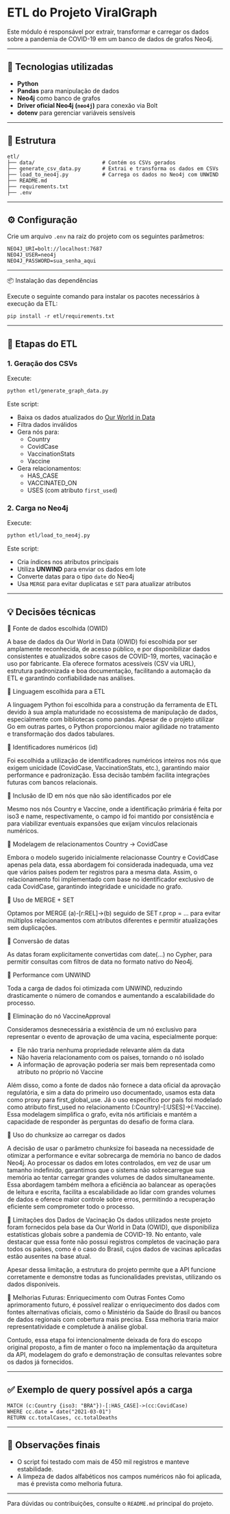 # ETL do Projeto ViralGraph

Este módulo é responsável por extrair, transformar e carregar os dados sobre a pandemia de COVID-19 em um banco de dados de grafos Neo4j. 

---

## 🔧 Tecnologias utilizadas

- **Python**
- **Pandas** para manipulação de dados
- **Neo4j** como banco de grafos
- **Driver oficial Neo4j (`neo4j`)** para conexão via Bolt
- **dotenv** para gerenciar variáveis sensíveis

---

## 📁 Estrutura

```
etl/
├── data/                      # Contém os CSVs gerados
├── generate_csv_data.py       # Extrai e transforma os dados em CSVs
├── load_to_neo4j.py           # Carrega os dados no Neo4j com UNWIND
├── README.md
├── requirements.txt
├── .env
```

---

## ⚙️ Configuração

Crie um arquivo `.env` na raiz do projeto com os seguintes parâmetros:

```
NEO4J_URI=bolt://localhost:7687
NEO4J_USER=neo4j
NEO4J_PASSWORD=sua_senha_aqui
```

---

📦 Instalação das dependências

Execute o seguinte comando para instalar os pacotes necessários à execução da ETL:

```
pip install -r etl/requirements.txt
```

---

## 🚀 Etapas do ETL

### 1. Geração dos CSVs

Execute:
```bash
python etl/generate_graph_data.py
```

Este script:
- Baixa os dados atualizados do [Our World in Data](https://ourworldindata.org/covid-vaccinations)
- Filtra dados inválidos
- Gera nós para:
  - Country
  - CovidCase
  - VaccinationStats
  - Vaccine
- Gera relacionamentos:
  - HAS_CASE
  - VACCINATED_ON
  - USES (com atributo `first_used`)

### 2. Carga no Neo4j

Execute:
```bash
python etl/load_to_neo4j.py
```

Este script:
- Cria índices nos atributos principais
- Utiliza **UNWIND** para enviar os dados em lote
- Converte datas para o tipo `date` do Neo4j
- Usa `MERGE` para evitar duplicatas e `SET` para atualizar atributos

---

## 💡 Decisões técnicas

🔸 Fonte de dados escolhida (OWID)

A base de dados da Our World in Data (OWID) foi escolhida por ser amplamente reconhecida, de acesso público, e por disponibilizar dados consistentes e atualizados sobre casos de COVID-19, mortes, vacinação e uso por fabricante. Ela oferece formatos acessíveis (CSV via URL), estrutura padronizada e boa documentação, facilitando a automação da ETL e garantindo confiabilidade nas análises.

🔸 Linguagem escolhida para a ETL

A linguagem Python foi escolhida para a construção da ferramenta de ETL devido à sua ampla maturidade no ecossistema de manipulação de dados, especialmente com bibliotecas como pandas. Apesar de o projeto utilizar Go em outras partes, o Python proporcionou maior agilidade no tratamento e transformação dos dados tabulares.

🔸 Identificadores numéricos (id)

Foi escolhida a utilização de identificadores numéricos inteiros nos nós que exigem unicidade (CovidCase, VaccinationStats, etc.), garantindo maior performance e padronização. Essa decisão também facilita integrações futuras com bancos relacionais.

🔸 Inclusão de ID em nós que não são identificados por ele

Mesmo nos nós Country e Vaccine, onde a identificação primária é feita por iso3 e name, respectivamente, o campo id foi mantido por consistência e para viabilizar eventuais expansões que exijam vínculos relacionais numéricos.

🔸 Modelagem de relacionamentos Country → CovidCase

Embora o modelo sugerido inicialmente relacionasse Country e CovidCase apenas pela data, essa abordagem foi considerada inadequada, uma vez que vários países podem ter registros para a mesma data. Assim, o relacionamento foi implementado com base no identificador exclusivo de cada CovidCase, garantindo integridade e unicidade no grafo.

🔸 Uso de MERGE + SET

Optamos por MERGE (a)-[r:REL]->(b) seguido de SET r.prop = ... para evitar múltiplos relacionamentos com atributos diferentes e permitir atualizações sem duplicações.

🔸 Conversão de datas

As datas foram explicitamente convertidas com date(...) no Cypher, para permitir consultas com filtros de data no formato nativo do Neo4j.

🔸 Performance com UNWIND

Toda a carga de dados foi otimizada com UNWIND, reduzindo drasticamente o número de comandos e aumentando a escalabilidade do processo.

🔸 Eliminação do nó VaccineApproval

Consideramos desnecessária a existência de um nó exclusivo para representar o evento de aprovação de uma vacina, especialmente porque:

- Ele não traria nenhuma propriedade relevante além da data
- Não haveria relacionamento com os países, tornando o nó isolado
- A informação de aprovação poderia ser mais bem representada como atributo no próprio nó Vaccine

Além disso, como a fonte de dados não fornece a data oficial da aprovação regulatória, e sim a data do primeiro uso documentado, usamos esta data como proxy para first_global_use. Já o uso específico por país foi modelado como atributo first_used no relacionamento (:Country)-[:USES]->(:Vaccine).
Essa modelagem simplifica o grafo, evita nós artificiais e mantém a capacidade de responder às perguntas do desafio de forma clara.

🔸 Uso do chunksize ao carregar os dados

A decisão de usar o parâmetro chunksize foi baseada na necessidade de otimizar a performance e evitar sobrecarga de memória no banco de dados Neo4j. Ao processar os dados em lotes controlados, em vez de usar um tamanho indefinido, garantimos que o sistema não sobrecarregue sua memória ao tentar carregar grandes volumes de dados simultaneamente. Essa abordagem também melhora a eficiência ao balancear as operações de leitura e escrita, facilita a escalabilidade ao lidar com grandes volumes de dados e oferece maior controle sobre erros, permitindo a recuperação eficiente sem comprometer todo o processo.

📌 Limitações dos Dados de Vacinação
Os dados utilizados neste projeto foram fornecidos pela base da Our World in Data (OWID), que disponibiliza estatísticas globais sobre a pandemia de COVID-19. No entanto, vale destacar que essa fonte não possui registros completos de vacinação para todos os países, como é o caso do Brasil, cujos dados de vacinas aplicadas estão ausentes na base atual.

Apesar dessa limitação, a estrutura do projeto permite que a API funcione corretamente e demonstre todas as funcionalidades previstas, utilizando os dados disponíveis.

🚀 Melhorias Futuras: Enriquecimento com Outras Fontes
Como aprimoramento futuro, é possível realizar o enriquecimento dos dados com fontes alternativas oficiais, como o Ministério da Saúde do Brasil ou bancos de dados regionais com cobertura mais precisa. Essa melhoria traria maior representatividade e completude à análise global.

Contudo, essa etapa foi intencionalmente deixada de fora do escopo original proposto, a fim de manter o foco na implementação da arquitetura da API, modelagem do grafo e demonstração de consultas relevantes sobre os dados já fornecidos.

---

## ✅ Exemplo de query possível após a carga

```cypher
MATCH (c:Country {iso3: "BRA"})-[:HAS_CASE]->(cc:CovidCase)
WHERE cc.date = date("2021-03-01")
RETURN cc.totalCases, cc.totalDeaths
```

---

## 📌 Observações finais

- O script foi testado com mais de 450 mil registros e manteve estabilidade.
- A limpeza de dados alfabéticos nos campos numéricos não foi aplicada, mas é prevista como melhoria futura.

---

Para dúvidas ou contribuições, consulte o `README.md` principal do projeto.

